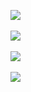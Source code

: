 <img align="center" src="https://wakatime.com/badge/user/cb4b18cb-0d3f-4ac8-b8e6-fc815252a62f.svg"><br/><br/>
<img align="center" src="https://github-readme-stats.vercel.app/api?username=pptx704&count_private=true&show_icons=true&theme=nord&custom_title=Rafeed's%20Overview"><br/><br/>
<img align="center" src="https://github-readme-stats.vercel.app/api/top-langs/?username=pptx704&langs_count=8&theme=nord&layout=compact&custom_title=Most%20Commited%20Languages"><br/><br/>
<img align="center" src="https://github-readme-stats.vercel.app/api/wakatime?username=pptx_704&layout=compact&theme=nord&custom_title=Coding%20Activities%20since%20January%202021"><br/><br/>

